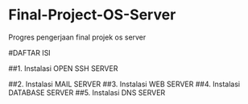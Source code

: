 # Final-Project-OS-Server
Progres pengerjaan final projek os server 

#DAFTAR ISI

##1. Instalasi OPEN SSH SERVER

##2. Instalasi MAIL SERVER
##3. Instalasi WEB SERVER
##4. Instalasi DATABASE SERVER
##5. Instalasi DNS SERVER

